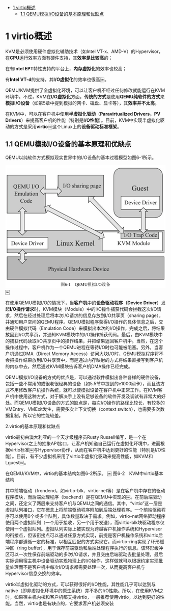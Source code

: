 
<!-- @import "[TOC]" {cmd="toc" depthFrom=1 depthTo=6 orderedList=false} -->

<!-- code_chunk_output -->

* [1 virtio概述](#1-virtio概述)
	* [1.1 QEMU模拟I/O设备的基本原理和优缺点](#11-qemu模拟io设备的基本原理和优缺点)

<!-- /code_chunk_output -->

# 1 virtio概述

KVM是必须使用硬件虚拟化辅助技术（如Intel VT\-x、AMD\-V）的Hypervisor，在**CPU**运行效率方面有硬件支持，其**效率是比较高**的；

在有**Intel EPT**特性支持的平台上，**内存虚拟化**的效率也较高；

有**Intel VT\-d**的支持，其**I/O虚拟化**的效率也很高￼。

QEMU/KVM提供了全虚拟化环境，可以让客户机不经过任何修改就能运行在KVM环境中。不过，KVM在**I/O虚拟化**方面，**传统的方式**是使用**QEMU纯软件的方式**来**模拟I/O设备**（如第5章中提到模拟的网卡、磁盘、显卡等），其**效率并不太高**。

在KVM中，可以在客户机中使用**半虚拟化驱动**（**Paravirtualized Drivers，PV Drivers**）来提高客户机的性能（特别是**I/O性能**）。目前，KVM中实现半虚拟化驱动的方式是采用**virtio**￼这个Linux上的**设备驱动标准框架**。

## 1.1 QEMU模拟I/O设备的基本原理和优缺点

QEMU以纯软件方式模拟现实世界中的I/O设备的基本过程模型如图6\-1所示。

![](./images/2019-05-23-12-27-25.png)￼

在使用QEMU模拟I/O的情况下，当**客户机**中的**设备驱动程序（Device Driver**）发起**I/O操作请求**时，KVM模块（Module）中的I/O操作捕获代码会拦截这次I/O请求，然后在经过处理后将本次I/O请求的信息存放到I/O共享页（sharing page），并通知用户空间的QEMU程序。QEMU模拟程序获得I/O操作的具体信息之后，交由硬件模拟代码（Emulation Code）来模拟出本次的I/O操作，完成之后，将结果放回到I/O共享页，并通知KVM模块中的I/O操作捕获代码。最后，由KVM模块中的捕获代码读取I/O共享页中的操作结果，并把结果返回客户机中。当然，在这个操作过程中，客户机作为一个QEMU进程在等待I/O时也可能被阻塞。另外，当客户机通过DMA（Direct Memory Access）访问大块I/O时，QEMU模拟程序将不会把操作结果放到I/O共享页中，而是通过内存映射的方式将结果直接写到客户机的内存中去，然后通过KVM模块告诉客户机DMA操作已经完成。

QEMU模拟I/O设备的方式的优点是，可以通过软件模拟出各种各样的硬件设备，包括一些不常用的或很老很经典的设备（如5.5节中提到的e1000网卡），而且该方式不用修改客户机操作系统，就可以使模拟设备在客户机中正常工作。在KVM客户机中使用这种方式，对于解决手上没有足够设备的软件开发及调试有非常大的好处。而QEMU模拟I/O设备的方式的缺点是，每次I/O操作的路径比较长，有较多的VMEntry、VMExit发生，需要多次上下文切换（context switch），也需要多次数据复制，所以它的性能较差。

2.virtio的基本原理和优缺点

virtio最初由澳大利亚的一个天才级程序员Rusty Russell编写，是一个在Hypervisor之上的抽象API接口，让客户机知道自己运行在虚拟化环境中，进而根据virtio标准￼与Hypervisor协作，从而在客户机中达到更好的性能（特别是I/O性能）。目前，有不少虚拟机采用了virtio半虚拟化驱动来提高性能，如KVM和Lguest￼。

在QEMU/KVM中，virtio的基本结构如图6-2所示。
￼
图6-2　KVM中virtio基本结构

其中前端驱动（frondend，如virtio-blk、virtio-net等）是在客户机中存在的驱动程序模块，而后端处理程序（backend）是在QEMU中实现的￼。在前后端驱动之间，还定义了两层来支持客户机与QEMU之间的通信。其中，“virtio”这一层是虚拟队列接口，它在概念上将前端驱动程序附加到后端处理程序。一个前端驱动程序可以使用0个或多个队列，具体数量取决于需求。例如，virtio-net网络驱动程序使用两个虚拟队列（一个用于接收，另一个用于发送），而virtio-blk块驱动程序仅使用一个虚拟队列。虚拟队列实际上被实现为跨越客户机操作系统和Hypervisor的衔接点，但该衔接点可以通过任意方式实现，前提是客户机操作系统和virtio后端程序都遵循一定的标准，以相互匹配的方式实现它。而virtio-ring实现了环形缓冲区（ring buffer），用于保存前端驱动和后端处理程序执行的信息。该环形缓冲区可以一次性保存前端驱动的多次I/O请求，并且交由后端驱动去批量处理，最后实际调用宿主机中设备驱动实现物理上的I/O操作，这样做就可以根据约定实现批量处理而不是客户机中每次I/O请求都需要处理一次，从而提高客户机与Hypervisor信息交换的效率。

virtio半虚拟化驱动的方式，可以获得很好的I/O性能，其性能几乎可以达到与native（即非虚拟化环境中的原生系统）差不多的I/O性能。所以，在使用KVM之时，如果宿主机内核和客户机都支持virtio，一般推荐使用virtio，以达到更好的性能。当然，virtio也是有缺点的，它要求客户机必须安装